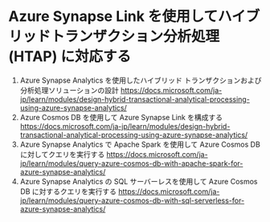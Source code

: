 # Azure Synapse Link を使用してハイブリッドトランザクション分析処理 (HTAP) に対応する

1. Azure Synapse Analytics を使用したハイブリッド トランザクションおよび分析処理ソリューションの設計
https://docs.microsoft.com/ja-jp/learn/modules/design-hybrid-transactional-analytical-processing-using-azure-synapse-analytics/
2. Azure Cosmos DB を使用して Azure Synapse Link を構成する
https://docs.microsoft.com/ja-jp/learn/modules/design-hybrid-transactional-analytical-processing-using-azure-synapse-analytics/
3. Azure Synapse Analytics で Apache Spark を使用して Azure Cosmos DB に対してクエリを実行する
https://docs.microsoft.com/ja-jp/learn/modules/query-azure-cosmos-db-with-apache-spark-for-azure-synapse-analytics/
4. Azure Synapse Analytics の SQL サーバーレスを使用して Azure Cosmos DB に対するクエリを実行する
https://docs.microsoft.com/ja-jp/learn/modules/query-azure-cosmos-db-with-sql-serverless-for-azure-synapse-analytics/
